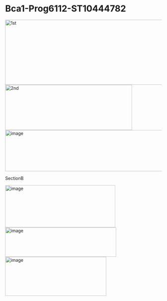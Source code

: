 # Bca1-Prog6112-ST10444782

<img width="536" height="210" alt="1st" src="https://github.com/user-attachments/assets/bf41c972-601b-46c1-b62e-523e73d8f393" />




<img width="408" height="146" alt="2nd" src="https://github.com/user-attachments/assets/a88ee93c-3171-46da-94fd-293c1fce5d0d" />




<img width="523" height="133" alt="image" src="https://github.com/user-attachments/assets/2de45932-af28-45ed-91a0-5b1f86412a07" />


SectionB 

<img width="354" height="136" alt="image" src="https://github.com/user-attachments/assets/84a6d46b-390a-4af0-a1a5-64a205941a7c" />



<img width="357" height="95" alt="image" src="https://github.com/user-attachments/assets/8e53120d-08c3-4221-8f01-57624a13108d" />



<img width="325" height="126" alt="image" src="https://github.com/user-attachments/assets/4790241b-4a8e-4104-8e01-b02b413d2a94" />




